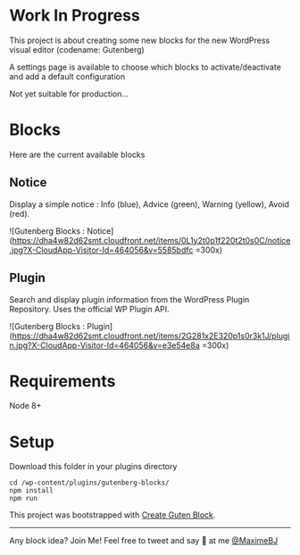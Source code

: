 # Work In Progress

This project is about creating some new blocks for the new WordPress visual editor (codename: Gutenberg)

A settings page is available to choose which blocks to activate/deactivate and add a default configuration

Not yet suitable for production...

# Blocks

Here are the current available blocks

## Notice

Display a simple notice : Info (blue), Advice (green), Warning (yellow), Avoid (red).

![Gutenberg Blocks : Notice]
(https://dha4w82d62smt.cloudfront.net/items/0L1y2t0p1f220t2t0s0C/notice.jpg?X-CloudApp-Visitor-Id=464056&v=5585bdfc =300x)

## Plugin

Search and display plugin information from the WordPress Plugin Repository. Uses the official WP Plugin API.

![Gutenberg Blocks : Plugin]
(https://dha4w82d62smt.cloudfront.net/items/2G281x2E320p1s0r3k1J/plugin.jpg?X-CloudApp-Visitor-Id=464056&v=e3e54e8a =300x)


# Requirements

Node 8+

# Setup

Download this folder in your plugins directory

```
cd /wp-content/plugins/gutenberg-blocks/
npm install
npm run
```

This project was bootstrapped with [Create Guten Block](https://github.com/ahmadawais/create-guten-block).

---

Any block idea? Join Me!
Feel free to tweet and say 👋 at me [@MaximeBJ](https://twitter.com/maximebj/)
